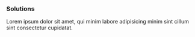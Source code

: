 ### Solutions
Lorem ipsum dolor sit amet, qui minim labore adipisicing minim sint cillum sint consectetur cupidatat.

